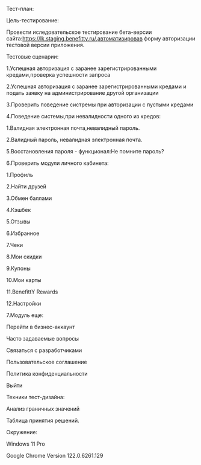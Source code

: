 Тест-план:

Цель-тестирование:

Провести иследовательское тестирование бета-версии сайта:https://lk.staging.benefitty.ru/,автоматизировав форму авторизации тестовой версии приложения.

Тестовые сценарии:

1.Успешная авторизация с заранее зарегистрированными кредами,проверка успешности запроса

2.Успешная авторизация с заранее зарегистрированными кредами и подать заявку на администрирование другой организации

3.Проверить поведение систремы при авторизации с пустыми кредами

4.Поведение системы,при невалидности одного из кредов:

  1.Валидная электронная почта,невалидный пароль.
  
  2.Валидный пароль, невалидная электронная почта.
  
5.Восстановления пароля - функционал:Не помните пароль?

6.Проверить модули личного кабинета:

  1.Профиль
  
  2.Найти друзей
  
  3.Обмен баллами
  
  4.Кэшбек
  
  5.Отзывы
  
  6.Избранное
  
  7.Чеки
  
  8.Мои скидки
  
  9.Купоны
  
  10.Мои карты
  
  11.BenefittY Rewards
  
  12.Настройки
  
  
7.Модуль еще:

Перейти в бизнес-аккаунт

Часто задаваемые вопросы

Связаться с разработчиками

Пользовательское соглашение

Политика конфиденциальности

Выйти


Teхники тест-дизайна:

Анализ граничных значений

Таблица принятия решений.


Окружение:

Windows 11 Pro

Google Chrome Version 122.0.6261.129

